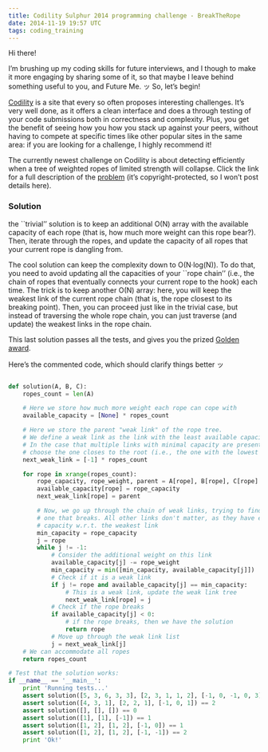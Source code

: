 ```yaml
---
title: Codility Sulphur 2014 programming challenge - BreakTheRope
date: 2014-11-19 19:57 UTC
tags: coding_training
---
```


Hi there!

I’m brushing up my coding skills for future interviews, and I though to make it more engaging by sharing some of it, so that maybe I leave behind something useful to you, and Future Me. &#12483; So, let’s begin!

[Codility](https://codility.com) is a site that every so often proposes interesting challenges. It’s very well done, as it offers a clean interface and does a through testing of your code submissions both in correctness and complexity. Plus, you get the benefit of seeing how you how you stack up against your peers, without having to compete at specific times like other popular sites in the same area: if you are looking for a challenge, I highly recommend it!

The currently newest challenge on Codility is about detecting efficiently when a tree of weighted ropes of limited strength will collapse. Click the link for a full description of the [problem](https://codility.com/cert/view/certK8XR5J-92HED49UEGWTB7MV/details) (it’s copyright-protected, so I won’t post details here).

### Solution
 the ``trivial’’ solution is to keep an additional O(N) array with the available capacity of each rope (that is, how much more weight can this rope bear?). Then, iterate through the ropes, and update the capacity of all ropes that your current rope is dangling from.

 The cool solution can  keep the complexity down to O(N&middot;log(N)). To do that, you need to avoid updating all the capacities of your ``rope chain’’ (i.e., the chain of ropes that eventually connects your current rope to the hook) each time. The trick is to keep another O(N) array: here, you will keep the weakest link of the current rope chain (that is, the rope closest to its breaking point). Then, you can proceed just like in the trivial case, but instead of traversing the whole rope chain, you can just traverse (and update) the weakest links in the rope chain.

This last solution passes all the tests, and gives you the prized [Golden award](https://codility.com/cert/view/certK8XR5J-92HED49UEGWTB7MV).

Here’s the commented code, which should clarify things better &#12483;

```python

def solution(A, B, C):
    ropes_count = len(A)

    # Here we store how much more weight each rope can cope with
    available_capacity = [None] * ropes_count

    # Here we store the parent "weak link" of the rope tree.
    # We define a weak link as the link with the least available capacity.
    # In the case that multiple links with minimal capacity are present, we
    # choose the one closes to the root (i.e., the one with the lowest id)
    next_weak_link = [-1] * ropes_count

    for rope in xrange(ropes_count):
        rope_capacity, rope_weight, parent = A[rope], B[rope], C[rope]
        available_capacity[rope] = rope_capacity
        next_weak_link[rope] = parent

        # Now, we go up through the chain of weak links, trying to find the
        # one that breaks. All other links don't matter, as they have excess
        # capacity w.r.t. the weakest link
        min_capacity = rope_capacity
        j = rope
        while j != -1:
            # Consider the additional weight on this link
            available_capacity[j] -= rope_weight
            min_capacity = min([min_capacity, available_capacity[j]])
            # Check if it is a weak link
            if j != rope and available_capacity[j] == min_capacity:
                # This is a weak link, update the weak link tree
                next_weak_link[rope] = j
            # Check if the rope breaks
            if available_capacity[j] < 0:
                # if the rope breaks, then we have the solution
                return rope
            # Move up through the weak link list
            j = next_weak_link[j]
    # We can accommodate all ropes
    return ropes_count

# Test that the solution works:
if __name__ == '__main__':
    print 'Running tests...'
    assert solution([5, 3, 6, 3, 3], [2, 3, 1, 1, 2], [-1, 0, -1, 0, 3]) == 3
    assert solution([4, 3, 1], [2, 2, 1], [-1, 0, 1]) == 2
    assert solution([], [], []) == 0
    assert solution([1], [1], [-1]) == 1
    assert solution([1, 2], [1, 2], [-1, 0]) == 1
    assert solution([1, 2], [1, 2], [-1, -1]) == 2
    print 'Ok!'

```
